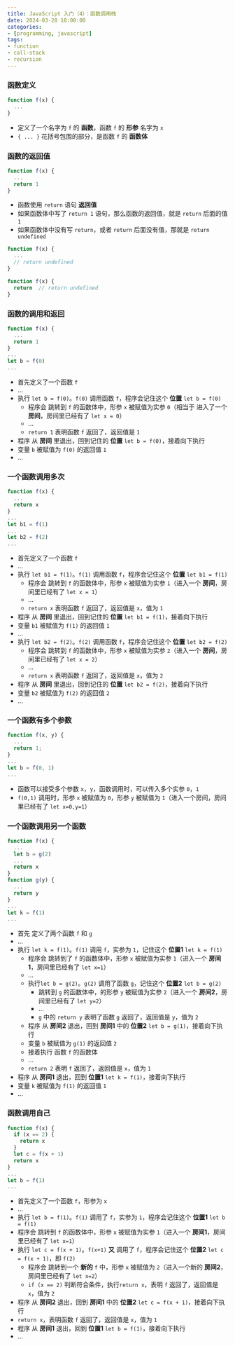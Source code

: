 ```yaml
---
title: JavaScript 入门（4）：函数调用栈
date: 2024-03-28 18:00:00
categories:
- [programming, javascript]
tags: 
- function
- call-stack
- recursion
---
```


### 函数定义

```javascript
function f(x) {
  ...
}
```

- 定义了一个名字为 `f` 的 **函数**，函数 `f` 的 **形参** 名字为 `x`
- `{ ... }` 花括号包围的部分，是函数 `f` 的 **函数体**

### 函数的返回值

```javascript
function f(x) {
  ...
  return 1
}
```

- 函数使用 `return` 语句 **返回值**
- 如果函数体中写了 `return 1` 语句，那么函数的返回值，就是 `return` 后面的值 `1`
- 如果函数体中没有写 `return`，或者 `return` 后面没有值，那就是 `return undefined`

```javascript
function f(x) {
  ...
  // return undefined
}
```

```javascript
function f(x) {
  return  // return undefined
}
```

### 函数的调用和返回

```javascript
function f(x) {
  ...
  return 1
}
...
let b = f(0)
...
```

- 首先定义了一个函数 `f`
- ...
- 执行 `let b = f(0)`。`f(0)` 调用函数 `f`，程序会记住这个 **位置** `let b = f(0)`
  - 程序会 跳转到 `f` 的函数体中，形参 `x` 被赋值为实参 `0`（相当于 进入了一个 **房间**，房间里已经有了 `let x = 0`）
  - ...
  - `return 1` 表明函数 `f` 返回了，返回值是 `1`
- 程序 从 **房间** 里退出，回到记住的 **位置** `let b = f(0)`，接着向下执行
- 变量 `b` 被赋值为 `f(0)` 的返回值 `1`
- ...

### 一个函数调用多次

```javascript
function f(x) {
  ...
  return x
}
...
let b1 = f(1)
...
let b2 = f(2)
...
```

- 首先定义了一个函数 `f`
- ...
- 执行 `let b1 = f(1)`。`f(1)` 调用函数 `f`，程序会记住这个 **位置** `let b1 = f(1)`
  - 程序会 跳转到 `f` 的函数体中，形参 `x` 被赋值为实参 `1`（进入一个 **房间**，房间里已经有了 `let x = 1`）
  - ...
  - `return x` 表明函数 `f` 返回了，返回值是 `x`，值为 `1`
- 程序 从 **房间** 里退出，回到记住的 **位置** `let b1 = f(1)`，接着向下执行
- 变量 `b1` 被赋值为 `f(1)` 的返回值 `1`
- ...
- 执行 `let b2 = f(2)`。`f(2)` 调用函数 `f`，程序会记住这个 **位置** `let b2 = f(2)`
  - 程序会 跳转到 `f` 的函数体中，形参 `x` 被赋值为实参 `2`（进入一个 **房间**，房间里已经有了 `let x = 2`）
  - ...
  - `return x` 表明函数 `f` 返回了，返回值是 `x`，值为 `2`
- 程序 从 **房间** 里退出，回到记住的 **位置** `let b2 = f(2)`，接着向下执行
- 变量 `b2` 被赋值为 `f(2)` 的返回值 `2`
- ...

### 一个函数有多个参数

```javascript
function f(x, y) {
  ...
  return 1;
}
...
let b = f(0, 1)
...
```

- 函数可以接受多个参数 `x`，`y`，函数调用时，可以传入多个实参 `0`，`1`
- `f(0,1)` 调用时，形参 `x` 被赋值为 `0`，形参 `y` 被赋值为 `1`（进入一个房间，房间里已经有了 `let x=0,y=1`）

### 一个函数调用另一个函数

```javascript
function f(x) {
  ...
  let b = g(2)
  ...
  return x
}
function g(y) {
  ...
  return y
}
...
let k = f(1)
...
```

- 首先 定义了两个函数 `f` 和 `g`
- ...
- 执行 `let k = f(1)`。`f(1)` 调用 `f`，实参为 `1`，记住这个 **位置1** `let k = f(1)`
  - 程序会 跳转到了 `f` 的函数体中，形参 `x` 被赋值为实参 `1`（进入一个 **房间1**，房间里已经有了 `let x=1`）
  - ...
  - 执行`let b = g(2)`。`g(2)` 调用了函数 `g`，记住这个 **位置2** `let b = g(2)`
    - 跳转到 `g` 的函数体中，的形参 `y` 被赋值为实参 `2`（进入一个 **房间2**，房间里已经有了 `let y=2`）
    - ...
    - `g` 中的 `return y` 表明了函数 `g` 返回了，返回值是 `y`，值为 `2`
  - 程序 从 **房间2** 退出，回到 **房间1** 中的 **位置2** `let b = g(1)`，接着向下执行
  - 变量 `b` 被赋值为 `g(1)` 的返回值 `2`
  - 接着执行 函数 `f` 的函数体
  - ...
  - `return 2` 表明 `f` 返回了，返回值是 `x`，值为 `1`
- 程序 从 **房间1** 退出，回到 **位置1** `let k = f(1)`，接着向下执行
- 变量 `k` 被赋值为 `f(1)` 的返回值 `1`
- ...

### 函数调用自己

```javascript
function f(x) {
  if (x == 2) {
    return x
  }
  let c = f(x + 1)
  return x
}
...
let b = f(1)
...
```

- 首先定义了一个函数 `f`，形参为 `x`
- ...
-  执行 `let b = f(1)`。`f(1)` 调用了 `f`，实参为 `1`，程序会记住这个 **位置1** `let b = f(1)`
  - 程序会 跳转到 `f` 的函数体中，形参 `x` 被赋值为实参 `1`（进入一个 **房间1**，房间里已经有了 `let x=1`）
  - 执行 `let c = f(x + 1)`。`f(x+1)` **又** 调用了 `f`，程序会记住这个 **位置2** `let c = f(x + 1)`，即 `f(2)`
    - 程序会 跳转到一个 **新的** `f` 中，形参 `x` 被赋值为 `2`（进入一个新的 **房间2**，房间里已经有了 `let x=2`）
    - `if (x == 2)` 判断符合条件，执行`return x`，表明 `f` 返回了，返回值是 `x`，值为 `2`
  - 程序 从 **房间2** 退出，回到 **房间1** 中的 **位置2** `let c = f(x + 1)`，接着向下执行
  - `return x`，表明函数 `f` 返回了，返回值是 `x`，值为 `1`
- 程序 从 **房间1** 退出，回到 **位置1** `let b = f(1)`，接着向下执行
- ...
